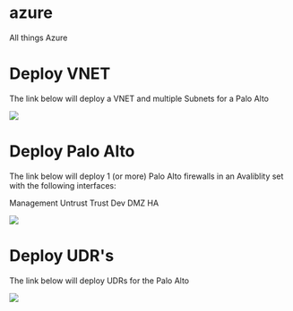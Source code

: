 # azure
All things Azure

# Deploy VNET

The link below will deploy a VNET and multiple Subnets for a Palo Alto

<p><a href="https://portal.azure.com/#create/Microsoft.Template/uri/https%3A%2F%2Fraw.githubusercontent.com%2Fmegatronlabs%2Fazure%2Fmaster%2Fprod-vnet.json" rel="nofollow"><img src="https://camo.githubusercontent.com/9285dd3998997a0835869065bb15e5d500475034/687474703a2f2f617a7572656465706c6f792e6e65742f6465706c6f79627574746f6e2e706e67" data-canonical-src="http://azuredeploy.net/deploybutton.png" style="max-width:100%;"></a></p>
<p>

# Deploy Palo Alto
The link below will deploy 1 (or more) Palo Alto firewalls in an Avaliblity set with the following interfaces:

Management
Untrust
Trust
Dev
DMZ
HA

<p><a href="https://portal.azure.com/#create/Microsoft.Template/uri/https%3A%2F%2Fraw.githubusercontent.com%2Fmegatronlabs%2Fazure%2Fmaster%2Fprod-palo4interface-vm-ha-pair.json" rel="nofollow"><img src="https://camo.githubusercontent.com/9285dd3998997a0835869065bb15e5d500475034/687474703a2f2f617a7572656465706c6f792e6e65742f6465706c6f79627574746f6e2e706e67" data-canonical-src="http://azuredeploy.net/deploybutton.png" style="max-width:100%;"></a></p>
<p>

# Deploy UDR's

The link below will deploy UDRs for the Palo Alto

<p><a href="https://portal.azure.com/#create/Microsoft.Template/uri/https%3A%2F%2Fraw.githubusercontent.com%2Fmegatronlabs%2Fazure%2Fmaster%2Fprod-udr.json" rel="nofollow"><img src="https://camo.githubusercontent.com/9285dd3998997a0835869065bb15e5d500475034/687474703a2f2f617a7572656465706c6f792e6e65742f6465706c6f79627574746f6e2e706e67" data-canonical-src="http://azuredeploy.net/deploybutton.png" style="max-width:100%;"></a></p>
<p>
